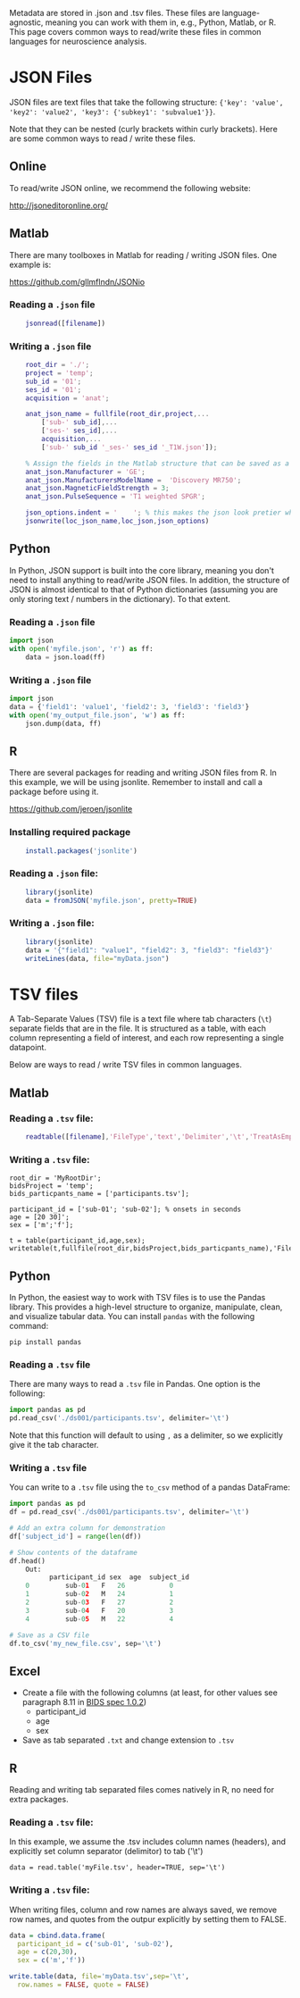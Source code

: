 Metadata are stored in .json and .tsv files. These files are language-agnostic, meaning you
can work with them in, e.g., Python, Matlab, or R. This page covers common ways to read/write
these files in common languages for neuroscience analysis.

# JSON Files
JSON files are text files that take the following structure:
`{'key': 'value', 'key2': 'value2', 'key3': {'subkey1': 'subvalue1'}}`.

Note that they can be nested (curly brackets within curly brackets). Here are some
common ways to read / write these files.

## Online
To read/write JSON online, we recommend the following website:

http://jsoneditoronline.org/

## Matlab
There are many toolboxes in Matlab for reading / writing JSON files. One
example is:

https://github.com/gllmflndn/JSONio

### Reading a `.json` file
```matlab
    jsonread([filename])  
```

### Writing a `.json` file
```matlab
    root_dir = './';
    project = 'temp';
    sub_id = '01';
    ses_id = '01';
    acquisition = 'anat';

    anat_json_name = fullfile(root_dir,project,...
        ['sub-' sub_id],...
        ['ses-' ses_id],...
        acquisition,...
        ['sub-' sub_id '_ses-' ses_id '_T1W.json']);

    % Assign the fields in the Matlab structure that can be saved as a json:
    anat_json.Manufacturer = 'GE';
    anat_json.ManufacturersModelName =  'Discovery MR750';
    anat_json.MagneticFieldStrength = 3;
    anat_json.PulseSequence = 'T1 weighted SPGR';

    json_options.indent = '    '; % this makes the json look pretier when opened in a txt editor
    jsonwrite(loc_json_name,loc_json,json_options)
```
## Python
In Python, JSON support is built into the core library, meaning you don't need to install anything
to read/write JSON files. In addition, the structure of JSON is almost identical to that of
Python dictionaries (assuming you are only storing text / numbers in the dictionary). To that
extent.

### Reading a `.json` file
```python
import json
with open('myfile.json', 'r') as ff:
    data = json.load(ff)
```

### Writing a `.json` file
```python
import json
data = {'field1': 'value1', 'field2': 3, 'field3': 'field3'}
with open('my_output_file.json', 'w') as ff:
    json.dump(data, ff)
```

## R
There are several packages for reading and writing JSON files from R. In this example, we will be using jsonlite. Remember to install and call a package before using it.

https://github.com/jeroen/jsonlite

### Installing required package
```R
    install.packages('jsonlite')
```

### Reading a `.json` file:
```R
    library(jsonlite)
    data = fromJSON('myfile.json', pretty=TRUE)
```

### Writing a `.json` file:
```R
    library(jsonlite)
    data = '{"field1": "value1", "field2": 3, "field3": "field3"}'
    writeLines(data, file="myData.json")
```



# TSV files
A Tab-Separate Values (TSV) file is a text file where tab characters (`\t`) separate
fields that are in the file. It is structured as a table, with each column representing
a field of interest, and each row representing a single datapoint.

Below are ways to read / write TSV files in common languages.

## Matlab
### Reading a `.tsv` file:

```matlab
    readtable([filename],'FileType','text','Delimiter','\t','TreatAsEmpty',{'N/A','n/a'});
```

### Writing a `.tsv` file: 
```
root_dir = 'MyRootDir';
bidsProject = 'temp';
bids_particpants_name = ['participants.tsv'];
 
participant_id = ['sub-01'; 'sub-02']; % onsets in seconds
age = [20 30]';
sex = ['m';'f'];
 
t = table(participant_id,age,sex);
writetable(t,fullfile(root_dir,bidsProject,bids_particpants_name),'FileType','text','Delimiter','\t');
```

## Python
In Python, the easiest way to work with TSV files is to use the Pandas library. This provides a high-level
structure to organize, manipulate, clean, and visualize tabular data. You can install `pandas` with the
following command:

`pip install pandas`

### Reading a `.tsv` file
There are many ways to read a `.tsv` file in Pandas. One option is the following:

```python
import pandas as pd
pd.read_csv('./ds001/participants.tsv', delimiter='\t')
```
Note that this function will default to using `,` as a delimiter, so we explicitly give it the tab character.

### Writing a `.tsv` file
You can write to a `.tsv` file using the `to_csv` method of a pandas DataFrame:

```python
import pandas as pd
df = pd.read_csv('./ds001/participants.tsv', delimiter='\t')

# Add an extra column for demonstration
df['subject_id'] = range(len(df))

# Show contents of the dataframe
df.head()
    Out:
          participant_id sex  age  subject_id
    0         sub-01   F   26           0
    1         sub-02   M   24           1
    2         sub-03   F   27           2
    3         sub-04   F   20           3
    4         sub-05   M   22           4

# Save as a CSV file
df.to_csv('my_new_file.csv', sep='\t')
```

## Excel
* Create a file with the following columns (at least, for other values see paragraph 8.11 in [BIDS spec 1.0.2](http://bids.neuroimaging.io/bids_spec1.0.2.pdf))
   * participant_id        
   * age 
   * sex
* Save as tab separated `.txt` and change extension to `.tsv`
 
## R
Reading and writing tab separated files comes natively in R, no need for extra packages.

### Reading a `.tsv` file:
In this example, we assume the .tsv includes column names (headers), and explicitly set column separator (delimitor) to tab ('\t')
```
data = read.table('myFile.tsv', header=TRUE, sep='\t')
```

### Writing a `.tsv` file:
When writing files, column and row names are always saved, we remove row names, and quotes from the outpur explicitly by setting them to FALSE.

```R
data = cbind.data.frame(
  participant_id = c('sub-01', 'sub-02'),
  age = c(20,30),
  sex = c('m','f'))

write.table(data, file='myData.tsv',sep='\t',
  row.names = FALSE, quote = FALSE)
```